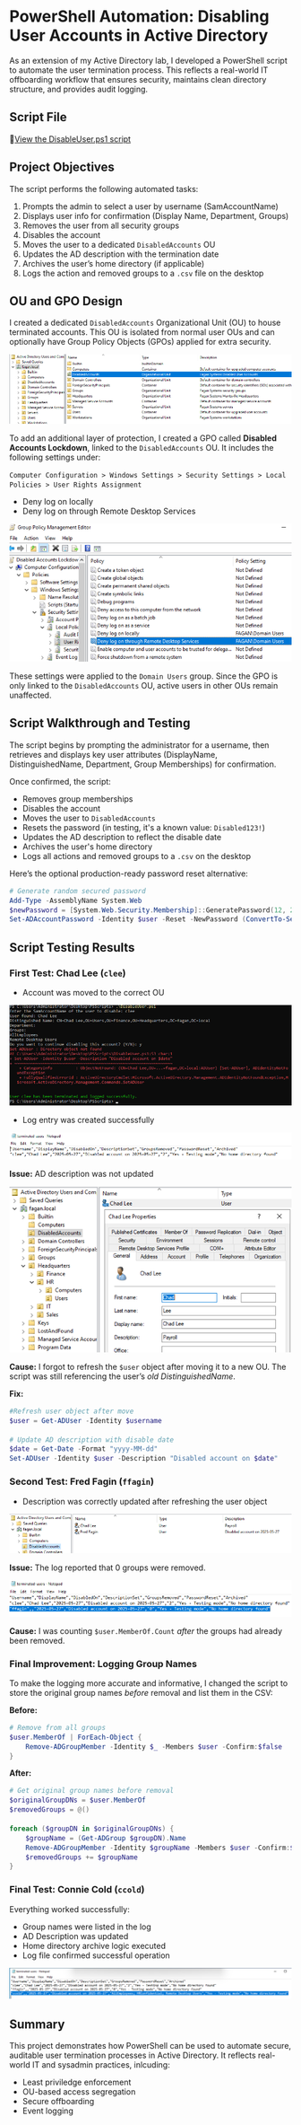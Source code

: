 # PowerShell Automation: Disabling User Accounts in Active Directory

As an extension of my Active Directory lab, I developed a PowerShell script to automate the user termination process. This reflects a real-world IT offboarding workflow that ensures security, maintains clean directory structure, and provides audit logging.     



## Script File
📄[View the DisableUser.ps1 script](./DisableUser.ps1)     



## Project Objectives

The script performs the following automated tasks:
1. Prompts the admin to select a user by username (SamAccountName)
2. Displays user info for confirmation (Display Name, Department, Groups)
3. Removes the user from all security groups
4. Disables the account
5. Moves the user to a dedicated `DisabledAccounts` OU
6. Updates the AD description with the termination date
7. Archives the user’s home directory (if applicable)
8. Logs the action and removed groups to a `.csv` file on the desktop



## OU and GPO Design

I created a dedicated `DisabledAccounts` Organizational Unit (OU) to house terminated accounts. This OU is isolated from normal user OUs and can optionally have Group Policy Objects (GPOs) applied for extra security.      

![image1](images/DisabledAccounts.png)     


To add an additional layer of protection, I created a GPO called **Disabled Accounts Lockdown**, linked to the `DisabledAccounts` OU. It includes the following settings under:     

`Computer Configuration > Windows Settings > Security Settings > Local Policies > User Rights Assignment`     
- Deny log on locally
- Deny log on through Remote Desktop Services     

![image2](images/DenyLogin.png)     

These settings were applied to the `Domain Users` group. Since the GPO is only linked to the `DisabledAccounts` OU, active users in other OUs remain unaffected.     



## Script Walkthrough and Testing

The script begins by prompting the administrator for a username, then retrieves and displays key user attributes (DisplayName, DistinguishedName, Department, Group Memberships) for confirmation.     

Once confirmed, the script:     
- Removes group memberships
- Disables the account
- Moves the user to `DisabledAccounts`
- Resets the password (in testing, it's a known value: `Disabled123!`)
- Updates the AD description to reflect the disable date
- Archives the user's home directory
- Logs all actions and removed groups to a `.csv` on the desktop

Here’s the optional production-ready password reset alternative:       

```powershell
# Generate random secured password
Add-Type -AssemblyName System.Web
$newPassword = [System.Web.Security.Membership]::GeneratePassword(12, 2)
Set-ADAccountPassword -Identity $user -Reset -NewPassword (ConvertTo-SecureString -AsPlainText $newPassword -Force)
```



## Script Testing Results

### First Test: Chad Lee (`clee`)     

- Account was moved to the correct OU     

![image3](images/cleeDisable.png)       


- Log entry was created successfully

![image5](images/TerminatedUsers.png)     


**Issue:** AD description was not updated     

![image4](images/cleeProperties.png)     


**Cause:** I forgot to refresh the `$user` object after moving it to a new OU. The script was still referencing the user’s _old DistinguishedName_.         


**Fix:**     

```powershell
#Refresh user object after move
$user = Get-ADUser -Identity $username

# Update AD description with disable date
$date = Get-Date -Format "yyyy-MM-dd"
Set-ADUser -Identity $user -Description "Disabled account on $date"
```     



### Second Test: Fred Fagin (`ffagin`)      

- Description was correctly updated after refreshing the user object     

![image7](images/Usersffagin.png)     


**Issue:** The log reported that 0 groups were removed.     

![image8](images/TerminationError.png)      


**Cause:** I was counting `$user.MemberOf.Count` _after_ the groups had already been removed.     



### Final Improvement: Logging Group Names          

To make the logging more accurate and informative, I changed the script to store the original group names _before_ removal and list them in the CSV:     

**Before:**     
```powershell
# Remove from all groups
$user.MemberOf | ForEach-Object {
    Remove-ADGroupMember -Identity $_ -Members $user -Confirm:$false
}
```     
  
**After:**     
```powershell
# Get original group names before removal
$originalGroupDNs = $user.MemberOf
$removedGroups = @()

foreach ($groupDN in $originalGroupDNs) {
    $groupName = (Get-ADGroup $groupDN).Name
    Remove-ADGroupMember -Identity $groupName -Members $user -Confirm:$false
    $removedGroups += $groupName
}
```     



### Final Test: Connie Cold (`ccold`)     

Everything worked successfully:     
- Group names were listed in the log
- AD Description was updated
- Home directory archive logic executed
- Log file confirmed successful operation     

![image10](images/TermLogccold.png)        



## Summary 

This project demonstrates how PowerShell can be used to automate secure, auditable user termination processes in Active Directory. It reflects real-world IT and sysadmin practices, inlcuding:     
- Least priviledge enforcement
- OU-based access segregation
- Secure offboarding
- Event logging
